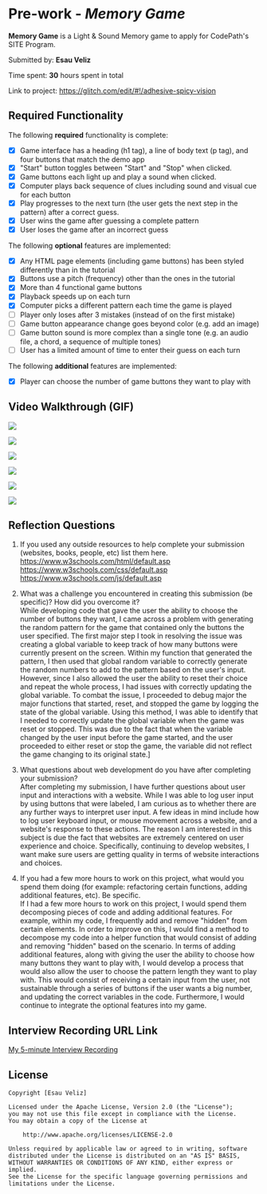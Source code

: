 # Pre-work - *Memory Game*

**Memory Game** is a Light & Sound Memory game to apply for CodePath's SITE Program. 

Submitted by: **Esau Veliz**

Time spent: **30** hours spent in total

Link to project: https://glitch.com/edit/#!/adhesive-spicy-vision

## Required Functionality

The following **required** functionality is complete:

* [x] Game interface has a heading (h1 tag), a line of body text (p tag), and four buttons that match the demo app
* [x] "Start" button toggles between "Start" and "Stop" when clicked. 
* [x] Game buttons each light up and play a sound when clicked. 
* [x] Computer plays back sequence of clues including sound and visual cue for each button
* [x] Play progresses to the next turn (the user gets the next step in the pattern) after a correct guess. 
* [x] User wins the game after guessing a complete pattern
* [x] User loses the game after an incorrect guess

The following **optional** features are implemented:

* [x] Any HTML page elements (including game buttons) has been styled differently than in the tutorial
* [x] Buttons use a pitch (frequency) other than the ones in the tutorial
* [x] More than 4 functional game buttons
* [x] Playback speeds up on each turn
* [x] Computer picks a different pattern each time the game is played
* [ ] Player only loses after 3 mistakes (instead of on the first mistake)
* [ ] Game button appearance change goes beyond color (e.g. add an image)
* [ ] Game button sound is more complex than a single tone (e.g. an audio file, a chord, a sequence of multiple tones)
* [ ] User has a limited amount of time to enter their guess on each turn

The following **additional** features are implemented:

- [x] Player can choose the number of game buttons they want to play with

## Video Walkthrough (GIF)

![](https://i.imgur.com/LHuVzt5.gif)

![](https://i.imgur.com/K81c8gG.gif)

![](https://i.imgur.com/PNpmDHR.gif)

![](https://i.imgur.com/ws1wWi8.gif)

![](https://i.imgur.com/bDdBeb2.gif)

![](https://i.imgur.com/JWmRmo4.gif)

## Reflection Questions
1. If you used any outside resources to help complete your submission (websites, books, people, etc) list them here. <br/>
https://www.w3schools.com/html/default.asp <br/>
https://www.w3schools.com/css/default.asp <br/>
https://www.w3schools.com/js/default.asp <br/>

2. What was a challenge you encountered in creating this submission (be specific)? How did you overcome it? <br/>
While developing code that gave the user the ability to choose the number of buttons they want, I came across a problem with generating the random pattern for the game that contained only the buttons the user specified. The first major step I took in resolving the issue was creating a global variable to keep track of how many buttons were currently present on the screen. Within my function that generated the pattern, I then used that global random variable to correctly generate the random numbers to add to the pattern based on the user's input. However, since I also allowed the user the ability to reset their choice and repeat the whole process, I had issues with correctly updating the global variable. To combat the issue, I proceeded to debug major the major functions that started, reset, and stopped the game by logging the state of the global variable. Using this method, I was able to identify that I needed to correctly update the global variable when the game was reset or stopped. This was due to the fact that when the variable changed by the user input before the game started, and the user proceeded to either reset or stop the game, the variable did not reflect the game changing to its original state.]

3. What questions about web development do you have after completing your submission? <br/>
After completing my submission, I have further questions about user input and interactions with a website. While I was able to log user input by using buttons that were labeled, I am curious as to whether there are any further ways to interpret user input. A few ideas in mind include how to log user keyboard input, or mouse movement across a website, and a website's response to these actions. The reason I am interested in this subject is due the fact that websites are extremely centered on user experience and choice. Specifically, continuing to develop websites, I want make sure users are getting quality in terms of website interactions and choices.

4. If you had a few more hours to work on this project, what would you spend them doing (for example: refactoring certain functions, adding additional features, etc). Be specific. <br/>
If I had a few more hours to work on this project, I would spend them decomposing pieces of code and adding additional features. For example, within my code, I frequently add and remove "hidden" from certain elements. In order to improve on this, I would find a method to decompose my code into a helper function that would consist of adding and removing "hidden" based on the scenario. In terms of adding additional features, along with giving the user the ability to choose how many buttons they want to play with, I would develop a process that would also allow the user to choose the pattern length they want to play with. This would consist of receiving a certain input from the user, not sustainable through a series of buttons if the user wants a big number, and updating the correct variables in the code. Furthermore, I would continue to integrate the optional features into my game.

## Interview Recording URL Link

[My 5-minute Interview Recording](https://youtu.be/AWDbccKXDb4)

## License

    Copyright [Esau Veliz]

    Licensed under the Apache License, Version 2.0 (the "License");
    you may not use this file except in compliance with the License.
    You may obtain a copy of the License at

        http://www.apache.org/licenses/LICENSE-2.0

    Unless required by applicable law or agreed to in writing, software
    distributed under the License is distributed on an "AS IS" BASIS,
    WITHOUT WARRANTIES OR CONDITIONS OF ANY KIND, either express or implied.
    See the License for the specific language governing permissions and
    limitations under the License.
